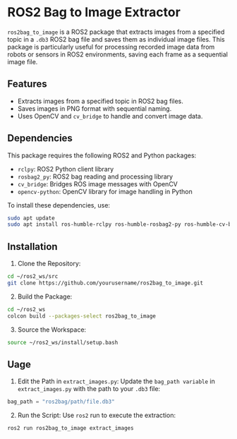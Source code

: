 # ROS2 Bag to Image Extractor

`ros2bag_to_image` is a ROS2 package that extracts images from a specified topic in a `.db3` ROS2 bag file and saves them as individual image files. This package is particularly useful for processing recorded image data from robots or sensors in ROS2 environments, saving each frame as a sequential image file.

## Features
- Extracts images from a specified topic in ROS2 bag files.
- Saves images in PNG format with sequential naming.
- Uses OpenCV and `cv_bridge` to handle and convert image data.

## Dependencies

This package requires the following ROS2 and Python packages:
- `rclpy`: ROS2 Python client library
- `rosbag2_py`: ROS2 bag reading and processing library
- `cv_bridge`: Bridges ROS image messages with OpenCV
- `opencv-python`: OpenCV library for image handling in Python

To install these dependencies, use:

```bash
sudo apt update
sudo apt install ros-humble-rclpy ros-humble-rosbag2-py ros-humble-cv-bridge python3-opencv
```

## Installation

1. Clone the Repository:
```bash
cd ~/ros2_ws/src
git clone https://github.com/yourusername/ros2bag_to_image.git
```

2. Build the Package:
```bash
cd ~/ros2_ws
colcon build --packages-select ros2bag_to_image
```

3. Source the Workspace:
```bash
source ~/ros2_ws/install/setup.bash
```

## Uage

1. Edit the Path in `extract_images.py`: Update the `bag_path variable` in `extract_images.py` with the path to your `.db3` file:
```python
bag_path = "ros2bag/path/file.db3"
```

2. Run the Script: Use `ros2` run to execute the extraction:
```bash
ros2 run ros2bag_to_image extract_images
```